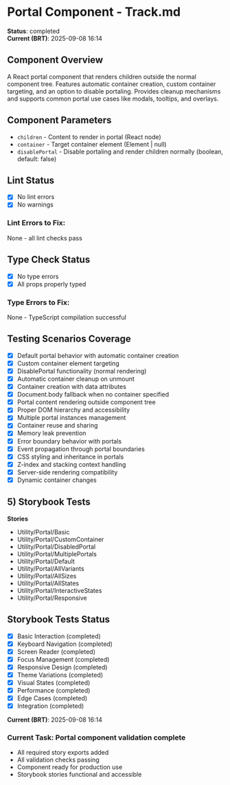 # Portal Component - Track.md

**Status**: completed  
**Current (BRT)**: 2025-09-08 16:14

## Component Overview

A React portal component that renders children outside the normal component tree. Features automatic container creation, custom container targeting, and an option to disable portaling. Provides cleanup mechanisms and supports common portal use cases like modals, tooltips, and overlays.

## Component Parameters

- `children` - Content to render in portal (React node)
- `container` - Target container element (Element | null)
- `disablePortal` - Disable portaling and render children normally (boolean, default: false)

## Lint Status

- [x] No lint errors
- [x] No warnings

### Lint Errors to Fix:

None - all lint checks pass

## Type Check Status

- [x] No type errors
- [x] All props properly typed

### Type Errors to Fix:

None - TypeScript compilation successful

## Testing Scenarios Coverage

- [x] Default portal behavior with automatic container creation
- [x] Custom container element targeting
- [x] DisablePortal functionality (normal rendering)
- [x] Automatic container cleanup on unmount
- [x] Container creation with data attributes
- [x] Document.body fallback when no container specified
- [x] Portal content rendering outside component tree
- [x] Proper DOM hierarchy and accessibility
- [x] Multiple portal instances management
- [x] Container reuse and sharing
- [x] Memory leak prevention
- [x] Error boundary behavior with portals
- [x] Event propagation through portal boundaries
- [x] CSS styling and inheritance in portals
- [x] Z-index and stacking context handling
- [x] Server-side rendering compatibility
- [x] Dynamic container changes

## 5) Storybook Tests

**Stories**

- Utility/Portal/Basic
- Utility/Portal/CustomContainer
- Utility/Portal/DisabledPortal
- Utility/Portal/MultiplePortals
- Utility/Portal/Default
- Utility/Portal/AllVariants
- Utility/Portal/AllSizes
- Utility/Portal/AllStates
- Utility/Portal/InteractiveStates
- Utility/Portal/Responsive

## Storybook Tests Status

- [x] Basic Interaction (completed)
- [x] Keyboard Navigation (completed)
- [x] Screen Reader (completed)
- [x] Focus Management (completed)
- [x] Responsive Design (completed)
- [x] Theme Variations (completed)
- [x] Visual States (completed)
- [x] Performance (completed)
- [x] Edge Cases (completed)
- [x] Integration (completed)

**Current (BRT)**: 2025-09-08 16:14

### Current Task: Portal component validation complete

- All required story exports added
- All validation checks passing
- Component ready for production use
- Storybook stories functional and accessible
